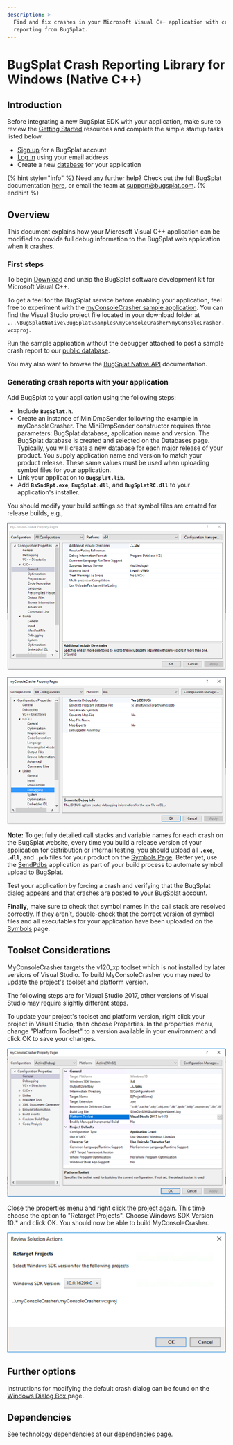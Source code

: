 ```yaml
---
description: >-
  Find and fix crashes in your Microsoft Visual C++ application with crash
  reporting from BugSplat.
---
```


# BugSplat Crash Reporting Library for Windows (Native C++)

## Introduction

Before integrating a new BugSplat SDK with your application, make sure to review the [Getting Started](../../../) resources and complete the simple startup tasks listed below.

* [Sign up](https://app.bugsplat.com/v2/sign-up) for a BugSplat account
* [Log in](https://app.bugsplat.com/auth0/login) using your email address
* Create a new [database](https://app.bugsplat.com/v2/settings/company/databases) for your application

{% hint style="info" %}
Need any further help? Check out the full BugSplat documentation [here](../../../../../), or email the team at [support@bugsplat.com](mailto:support@bugsplat.com).
{% endhint %}

## Overview

This document explains how your Microsoft Visual C++ application can be modified to provide full debug information to the BugSplat web application when it crashes.

### First steps

To begin [Download](https://app.bugsplat.com/browse/download\_item.php?item=native) and unzip the BugSplat software development kit for Microsoft Visual C++.

To get a feel for the BugSplat service before enabling your application, feel free to experiment with the [myConsoleCrasher sample application](../../../posting-a-test-crash/myconsolecrasher-c-plus-plus/). You can find the Visual Studio project file located in your download folder at `...\BugSplatNative\BugSplat\samples\myConsoleCrasher\myConsoleCrasher.vcxproj`.

Run the sample application without the debugger attached to post a sample crash report to our [public database](../../../../../education/faq/using-bugsplats-public-database.md).

You may also want to browse the [BugSplat Native API](https://www.bugsplat.com/platforms/cpp/api/) documentation.

### Generating crash reports with your application

Add BugSplat to your application using the following steps:

* Include **`BugSplat.h`**.
* Create an instance of MiniDmpSender following the example in myConsoleCrasher. The MiniDmpSender constructor requires three parameters: BugSplat database, application name and version. The BugSplat database is created and selected on the Databases page. Typically, you will create a new database for each major release of your product. You supply application name and version to match your product release. These same values must be used when uploading symbol files for your application.
* Link your application to **`BugSplat.lib`**.
* Add **`BsSndRpt.exe`**, **`BugSplat.dll`**, and **`BugSplatRC.dll`** to your application's installer.

You should modify your build settings so that symbol files are created for release builds, e.g.,

![Microsoft Visual Studio C++ General Properties](../../../../../.gitbook/assets/microsoft-cpp-configuration-general.png)

![Microsoft Visual Studio C++ Debugging Properties](../../../../../.gitbook/assets/microsoft-cpp-configuration-debugging.png)

**Note:** To get fully detailed call stacks and variable names for each crash on the BugSplat website, every time you build a release version of your application for distribution or internal testing, you should upload all **`.exe`**, **`.dll`**, and **`.pdb`** files for your product on the [Symbols Page](https://app.bugsplat.com/v2/symbols/). Better yet, use the [SendPdbs](../../../../../education/faq/using-sendpdbs-to-automatically-upload-symbol-files.md) application as part of your build process to automate symbol upload to BugSplat.

Test your application by forcing a crash and verifying that the BugSplat dialog appears and that crashes are posted to your BugSplat account.

**Finally**, make sure to check that symbol names in the call stack are resolved correctly. If they aren’t, double-check that the correct version of symbol files and all executables for your application have been uploaded on the [Symbols](https://app.bugsplat.com/v2/symbols/) page.

## Toolset Considerations

MyConsoleCrasher targets the v120\_xp toolset which is not installed by later versions of Visual Studio. To build MyConsoleCrasher you may need to update the project's toolset and platform version.

The following steps are for Visual Studio 2017, other versions of Visual Studio may require slightly different steps.

To update your project's toolset and platform version, right click your project in Visual Studio, then choose Properties. In the properties menu, change "Platform Toolset" to a version available in your environment and click OK to save your changes.

![Microsoft Visual Studio C++ Platform Toolset](../../../../../.gitbook/assets/microsoft-cpp-configuration-platform-toolset.png)

Close the properties menu and right click the project again. This time choose the option to "Retarget Projects". Choose Windows SDK Version 10.\* and click OK. You should now be able to build MyConsoleCrasher.

![C++ Visual Studio Retarget Projects](../../../../../.gitbook/assets/microsoft-cpp-retarget-project.png)

## Further options

Instructions for modifying the default crash dialog can be found on the [Windows Dialog Box ](../../../../../education/how-tos/customize-the-crash-dialog.md)page.

## Dependencies

See technology dependencies at our [dependencies page](dependencies.md).
